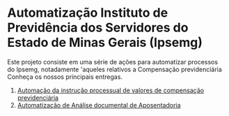 # Automatização Instituto de Previdência dos Servidores do Estado de Minas Gerais (Ipsemg)  

Este projeto consiste em uma série de ações para automatizar processos do Ipsemg, notadamente 'aqueles relativos a Compensação previdenciária  Conheça os nossos principais entregas.


 1. [Automação da instrução processual de valores de compensação previdenciária](valores_receber_pagar.md)
 2. [Automatização de Análise documental de Aposentadoria]()
 